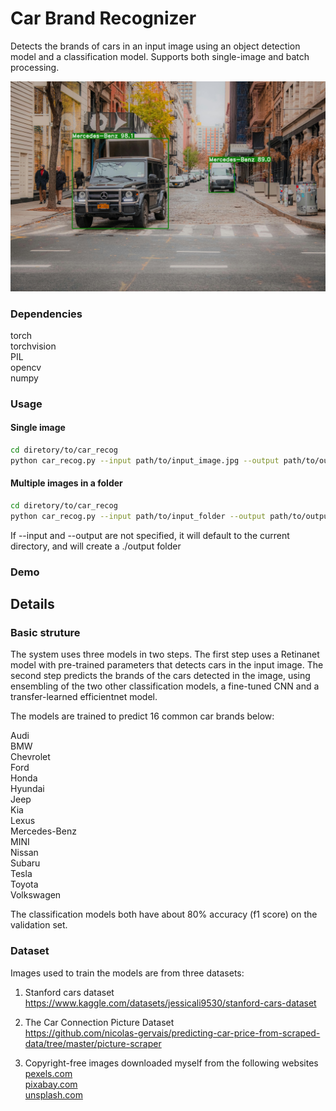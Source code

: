 # Car Brand Recognizer
Detects the brands of cars in an input image using an object detection model and a classification model. Supports both single-image and batch processing.  

![title image](/images/example1.jpg)


### Dependencies
torch  
torchvision  
PIL  
opencv  
numpy  

### Usage
#### Single image
```bash
cd diretory/to/car_recog
python car_recog.py --input path/to/input_image.jpg --output path/to/output_folder
```
#### Multiple images in a folder
```bash
cd diretory/to/car_recog
python car_recog.py --input path/to/input_folder --output path/to/output_folder
```

If --input and --output are not specified, it will default to the current directory, and will create a ./output folder

### Demo



## Details
### Basic struture

The system uses three models in two steps. The first step uses a Retinanet model with pre-trained parameters that detects cars in the input image. The second step predicts the brands of the cars detected in the image, using ensembling of the two other classification models, a fine-tuned CNN and a transfer-learned efficientnet model. 

The models are trained to predict 16 common car brands below:

Audi  
BMW  
Chevrolet  
Ford  
Honda  
Hyundai  
Jeep  
Kia  
Lexus  
Mercedes-Benz  
MINI  
Nissan  
Subaru  
Tesla  
Toyota  
Volkswagen  

The classification models both have about 80% accuracy (f1 score) on the validation set. 

### Dataset
Images used to train the models are from three datasets:  
1. Stanford cars dataset  
https://www.kaggle.com/datasets/jessicali9530/stanford-cars-dataset

3. The Car Connection Picture Dataset  
https://github.com/nicolas-gervais/predicting-car-price-from-scraped-data/tree/master/picture-scraper

4. Copyright-free images downloaded myself from the following websites  
[pexels.com  ](https://www.pexels.com/)  
[pixabay.com](https://www.pixabay.com/)  
[unsplash.com](https://unsplash.com/)  

